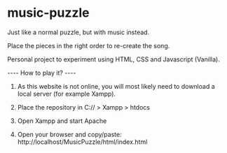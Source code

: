 # music-puzzle

Just like a normal puzzle, but with music instead.

Place the pieces in the right order to re-create the song.

Personal project to experiment using HTML, CSS and Javascript (Vanilla).

---- How to play it? ---- 

1. As this website is not online, you will most likely need to download a local server (for example Xampp). 

2. Place the repository in C:// > Xampp > htdocs 

3. Open Xampp and start Apache 

4. Open your browser and copy/paste: http://localhost/MusicPuzzle/html/index.html

